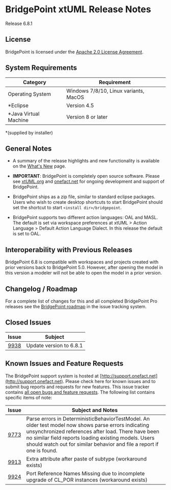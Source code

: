 BridgePoint xtUML Release Notes
========================

Release 6.8.1

License
-------
BridgePoint is licensed under the [Apache 2.0 License Agreement](http://www.apache.org/licenses/LICENSE-2.0).  


System Requirements
-------
  
| Category              | Requirement                          |
|-----------------------|--------------------------------------|
| Operating System      | Windows 7/8/10, Linux variants, MacOS|
| *Eclipse              | Version 4.5                          |
| *Java Virtual Machine | Version 8 or later                   |

*(supplied by installer)
    

General Notes
------
* A summary of the release highlights and new functionality is available on the 
[What's New](../WhatsNew/WhatsNew.html) page.  
  
* __IMPORTANT__: BridgePoint is completely open source software. 
Please see [xtUML.org](http://xtuml.org) and [onefact.net](http://onefact.net) 
for ongoing development and support of BridgePoint.  
  
* BridgePoint ships as a zip file, similar to standard eclipse packages. Users 
who wish to create desktop shortcuts to start BridgePoint should set the 
shortcut to start ```<install dir>/bridgepoint```.  

* BridgePoint supports two different action languages: OAL and MASL.  The default
is set via workspace preferences at xtUML > Action Language > Default Action Language Dialect.
In this release the default is set to OAL.       
  
Interoperability with Previous Releases
------
BridgePoint 6.8 is compatible with workspaces and projects created with prior 
versions back to BridgePoint 5.0.  However, after opening the model in this version
a modeler will not be able to open the model in a prior version.   

Changelog / Roadmap
------
For a complete list of changes for this and all completed BridgePoint Pro releases see the 
[BridgePoint roadmap](https://support.onefact.net/projects/bridgepoint/roadmap?utf8=%E2%9C%93&completed=1) in the issue tracking system.  

Closed Issues
------
 
| Issue |  Subject |
|-------|-----------------------------------------------------------------|
[9938](https://support.onefact.net/issues/9938) |Update version to 6.8.1  

Known Issues and Feature Requests
------
The BridgePoint support system is hosted at [http://support.onefact.net](http://support.onefact.net). Please check here for known issues and to 
submit bug reports and requests for new features. This issue tracker contains [all open bugs and feature requests](https://support.onefact.net/projects/bridgepoint/issues?utf8=%E2%9C%93&set_filter=1&f%5B%5D=status_id&op%5Bstatus_id%5D=%3D&v%5Bstatus_id%5D%5B%5D=1&v%5Bstatus_id%5D%5B%5D=7&v%5Bstatus_id%5D%5B%5D=2&f%5B%5D=&c%5B%5D=project&c%5B%5D=status&c%5B%5D=subject&c%5B%5D=fixed_version&c%5B%5D=due_date&group_by=&t%5B%5D=). The 
following list contains specific items of note:  

| Issue |  Subject and Notes |
|-------|-----------------------------------------------------------------|
[9773](https://support.onefact.net/issues/9773) | Parse errors in DeterministicBehaviorTestModel.  An older test model now shows parse errors indicating unsynchronized references after load. There have been no similar field reports loading existing models. Users should watch out for similar behavior and file a report if one is found.   
[9913](https://support.onefact.net/issues/9913) | Extra attribute after paste of subtype (workaround exists)   
[9924](https://support.onefact.net/issues/9924) | Port Reference Names Missing due to incomplete upgrade of CL_POR instances (workaround exists)   
  
